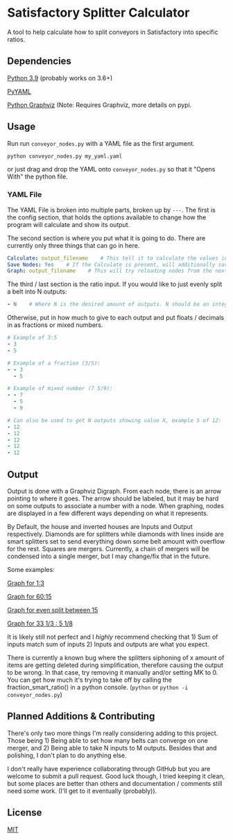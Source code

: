 # Satisfactory Splitter Calculator

A tool to help calculate how to split conveyors in Satisfactory into specific ratios.

## Dependencies
[Python 3.9](https://python.org) (probably works on 3.6+)

[PyYAML](https://pypi.org/project/PyYAML/)

[Python Graphviz](https://pypi.org/project/PyYAML/) (Note: Requires Graphviz, more details on pypi.

## Usage

Run run `conveyor_nodes.py` with a YAML file as the first argument.
```bash
python conveyor_nodes.py my_yaml.yaml
```
or just drag and drop the YAML onto `conveyor_nodes.py` so that it "Opens With" the python file.

### YAML File
The YAML File is broken into multiple parts, broken up by `---`. The first is the config section, that holds the options available to change how the program will calculate and show its output.

The second section is where you put what it is going to do. There are currently only three things that can go in here.
```yaml
Calculate: output_filename    # This tell it to calculate the values in the next section and output to output_filename.
Save Nodes: Yes    # If the Calculate is present, will additionally save to output_filename.yaml all the nodes used for the output.
Graph: output_filename    # This will try reloading nodes from the next section. Automatically set in file created by Save Nodes.
```

The third / last section is the ratio input. If you would like to just evenly split a belt into N outputs:
```yaml
- N    # Where N is the desired amount of outputs. N should be an integer or it will fail.
```
Otherwise, put in how much to give to each output and put floats / decimals in as fractions or mixed numbers.
```yaml
# Example of 3:5
- 3
- 5

# Example of a fraction (3/5):
- - 3
  - 5

# Example of mixed number (7 5/9):
- - 7
  - 5
  - 9

# Can also be used to get N outputs showing value X, example 5 of 12:
- 12
- 12
- 12
- 12
- 12
```

## Output
Output is done with a Graphviz Digraph. From each node, there is an arrow pointing to where it goes. The arrow should be labeled, but it may be hard on some outputs to associate a number with a node.
When graphing, nodes are displayed in a few different ways depending on what it represents.

By Default, the house and inverted houses are Inputs and Output respectively.
Diamonds are for splitters while diamonds with lines inside are smart splitters set to send everything down some belt amount with overflow for the rest.
Squares are mergers. Currently, a chain of mergers will be condensed into a single merger, but I may change/fix that in the future.

Some examples:

[Graph for 1:3](examples/1to3.gv.png)

[Graph for 60:15](examples/60to15.gv.png)

[Graph for even split between 15](examples/15.gv.png)

[Graph for 33 1/3 : 5 1/8](examples/33.3333to5.125)

It is likely still not perfect and I *highly* recommend checking that 1) Sum of inputs match sum of inputs 2) Inputs and outputs are what you expect.

There is currently a known bug where the splitters siphoning of x amount of items are getting deleted during simplification, therefore causing the output to be wrong. 
In that case, try removing it manually and/or setting MK to 0. You can get how much it's trying to take off by calling the fraction_smart_ratio() in a python console. (`python` or `python -i conveyor_nodes.py`)


## Planned Additions & Contributing
There's only two more things I'm really considering adding to this project. Those being 1) Being able to set how many belts can converge on one merger, and 2) Being able to take N inputs to M outputs.
Besides that and polishing, I don't plan to do anything else.

I don't really have experience collaborating through GitHub but you are welcome to submit a pull request. Good luck though, I tried keeping it clean, but some places are better than others and documentation / comments still need some work. (I'll get to it eventually (probably)).

## License
[MIT](https://choosealicense.com/licenses/mit/)